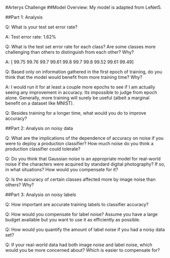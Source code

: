 #Arterys Challenge
##Model Overview:
My model is adapted from LeNet5. 


##Part 1: Analysis


Q: What is your test set error rate?

A: Test error rate: 1.62%

Q: What is the test set error rate for each class? Are some classes more challenging than others to distinguish from each other? Why?

A: [ 99.75  99.76  99.7   99.61  99.8   99.7   99.8   99.52  99.61  99.49]

Q: Based only on information gathered in the first epoch of training, do you think that the model would benefit from more training time? Why?

A: I would run it for at least a couple more epochs to see if I am actually seeing any improvement in accuracy. Its impossible to judge from epoch alone. Generally, more training will surely be useful (albeit a marginal benefit on a dataset like MNIST). 

Q: Besides training for a longer time, what would you do to improve accuracy?


##Part 2: Analysis on noisy data


Q: What are the implications of the dependence of accuracy on noise if you were to deploy a production classifier? How much noise do you think a production classifier could tolerate?

Q: Do you think that Gaussian noise is an appropriate model for real-world noise if the characters were acquired by standard digital photography? If so, in what situations? How would you compensate for it?

Q: Is the accuracy of certain classes affected more by image noise than others? Why?


##Part 3: Analysis on noisy labels


Q: How important are accurate training labels to classifier accuracy?

Q: How would you compensate for label noise? Assume you have a large budget available but you want to use it as efficiently as possible.


Q: How would you quantify the amount of label noise if you had a noisy data set?

Q: If your real-world data had both image noise and label noise, which would you be more concerned about? Which is easier to compensate for?
